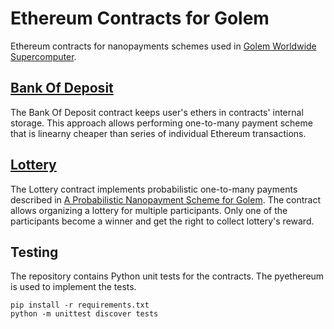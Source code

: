 # Ethereum Contracts for Golem
Ethereum contracts for nanopayments schemes used in [Golem Worldwide Supercomputer](http://golemproject.net).

## [Bank Of Deposit](BankOfDeposit.sol)

The Bank Of Deposit contract keeps user's ethers in contracts' internal storage.
This approach allows performing one-to-many payment scheme that is linearny cheaper than
series of individual Ethereum transactions.

## [Lottery](Lottery.sol)

The Lottery contract implements probabilistic one-to-many payments described in
[A Probabilistic Nanopayment Scheme for Golem](http://golemproject.net/doc/GolemNanopayments.pdf).
The contract allows organizing a lottery for multiple participants.
Only one of the participants become a winner and get the right to collect lottery's reward.

## Testing

The repository contains Python unit tests for the contracts. The pyethereum is used to implement the tests.
```
pip install -r requirements.txt
python -m unittest discover tests
```
